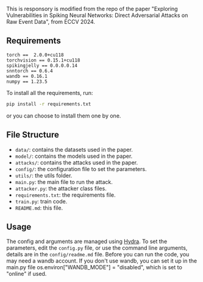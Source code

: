 This is responsory is modified from the repo of the paper "Exploring Vulnerabilities in Spiking Neural Networks: Direct Adversarial Attacks on Raw Event Data", from ECCV 2024.

## Requirements

```
torch ==  2.0.0+cu118
torchvision == 0.15.1+cu118
spikingjelly == 0.0.0.0.14
snntorch == 0.6.4
wandb == 0.16.1
numpy == 1.23.5
```

To install all the requirements, run:

```bash
pip install -r requirements.txt
```

or you can choose to install them one by one.

## File Structure

- `data/`: contains the datasets used in the paper.
- `model/`: contains the models used in the paper.
- `attacks/`: contains the attacks used in the paper.
- `config/`: the configuration file to set the parameters.
- `utils/`: the utils folder.
- `main.py`: the main file to run the attack.
- `attacker.py`: the attacker class files.
- `requirements.txt`: the requirements file.
- `train.py`: train code.
- `README.md`: this file.

## Usage

The config and arguments are managed using [Hydra](https://hydra.cc/). To set the parameters, edit the `config.py` file, or use the command line arguments, details are in the `config/readme.md` file.
Before you can run the code, you may need a wandb account. If you don't use wandb, you can set it up in the main.py file
os.environ["WANDB_MODE"] = "disabled", which is set to "online" if used.
